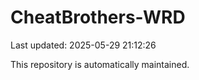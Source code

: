 # CheatBrothers-WRD

Last updated: 2025-05-29 21:12:26

This repository is automatically maintained.
